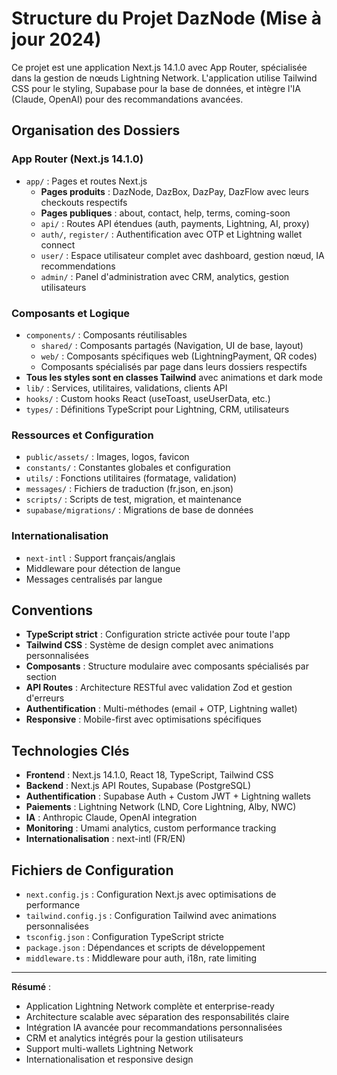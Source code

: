 # Structure du Projet DazNode (Mise à jour 2024)

Ce projet est une application Next.js 14.1.0 avec App Router, spécialisée dans la gestion de nœuds Lightning Network. L'application utilise Tailwind CSS pour le styling, Supabase pour la base de données, et intègre l'IA (Claude, OpenAI) pour des recommandations avancées.

## Organisation des Dossiers

### App Router (Next.js 14.1.0)
- `app/` : Pages et routes Next.js
  - **Pages produits** : DazNode, DazBox, DazPay, DazFlow avec leurs checkouts respectifs
  - **Pages publiques** : about, contact, help, terms, coming-soon
  - `api/` : Routes API étendues (auth, payments, Lightning, AI, proxy)
  - `auth/`, `register/` : Authentification avec OTP et Lightning wallet connect
  - `user/` : Espace utilisateur complet avec dashboard, gestion nœud, IA recommendations
  - `admin/` : Panel d'administration avec CRM, analytics, gestion utilisateurs

### Composants et Logique
- `components/` : Composants réutilisables
  - `shared/` : Composants partagés (Navigation, UI de base, layout)
  - `web/` : Composants spécifiques web (LightningPayment, QR codes)
  - Composants spécialisés par page dans leurs dossiers respectifs
- **Tous les styles sont en classes Tailwind** avec animations et dark mode
- `lib/` : Services, utilitaires, validations, clients API
- `hooks/` : Custom hooks React (useToast, useUserData, etc.)
- `types/` : Définitions TypeScript pour Lightning, CRM, utilisateurs

### Ressources et Configuration
- `public/assets/` : Images, logos, favicon
- `constants/` : Constantes globales et configuration
- `utils/` : Fonctions utilitaires (formatage, validation)
- `messages/` : Fichiers de traduction (fr.json, en.json)
- `scripts/` : Scripts de test, migration, et maintenance
- `supabase/migrations/` : Migrations de base de données

### Internationalisation
- `next-intl` : Support français/anglais
- Middleware pour détection de langue
- Messages centralisés par langue

## Conventions

- **TypeScript strict** : Configuration stricte activée pour toute l'app
- **Tailwind CSS** : Système de design complet avec animations personnalisées
- **Composants** : Structure modulaire avec composants spécialisés par section
- **API Routes** : Architecture RESTful avec validation Zod et gestion d'erreurs
- **Authentification** : Multi-méthodes (email + OTP, Lightning wallet)
- **Responsive** : Mobile-first avec optimisations spécifiques

## Technologies Clés
- **Frontend** : Next.js 14.1.0, React 18, TypeScript, Tailwind CSS
- **Backend** : Next.js API Routes, Supabase (PostgreSQL)
- **Authentification** : Supabase Auth + Custom JWT + Lightning wallets
- **Paiements** : Lightning Network (LND, Core Lightning, Alby, NWC)
- **IA** : Anthropic Claude, OpenAI integration
- **Monitoring** : Umami analytics, custom performance tracking
- **Internationalisation** : next-intl (FR/EN)

## Fichiers de Configuration
- `next.config.js` : Configuration Next.js avec optimisations de performance
- `tailwind.config.js` : Configuration Tailwind avec animations personnalisées
- `tsconfig.json` : Configuration TypeScript stricte
- `package.json` : Dépendances et scripts de développement
- `middleware.ts` : Middleware pour auth, i18n, rate limiting

---

**Résumé** :  
- Application Lightning Network complète et enterprise-ready
- Architecture scalable avec séparation des responsabilités claire
- Intégration IA avancée pour recommandations personnalisées  
- CRM et analytics intégrés pour la gestion utilisateurs
- Support multi-wallets Lightning Network
- Internationalisation et responsive design